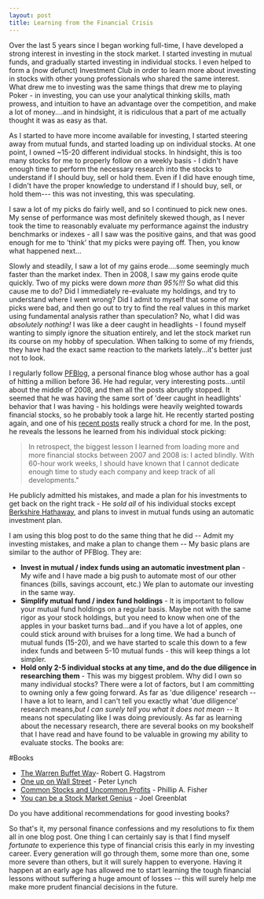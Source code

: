 ```yaml
---
layout: post
title: Learning from the Financial Crisis
---
```


Over the last 5 years since I began working full-time, I have developed a strong interest in investing in the stock market. I started investing in mutual funds, and gradually started investing in individual stocks. I even helped to form a (now defunct) Investment Club in order to learn more about investing in stocks with other young professionals who shared the same interest. What drew me to investing was the same things that drew me to playing Poker - in investing, you can use your analytical thinking skills, math prowess, and intuition to have an advantage over the competition, and make a lot of money....and in hindsight, it is ridiculous that a part of me actually thought it was as easy as that.

As I started to have more income available for investing, I started steering away from mutual funds, and started loading up on individual stocks. At one point, I owned ~15-20 different individual stocks. In hindsight, this is too many stocks for me to properly follow on a weekly basis - I didn't have enough time to perform the necessary research into the stocks to understand if I should buy, sell or hold them. Even if I did have enough time, I didn't have the proper knowledge to understand if I should buy, sell, or hold them--- this was not investing, this was speculating.

I saw a lot of my picks do fairly well, and so I continued to pick new ones. My sense of performance was most definitely skewed though, as I never took the time to reasonably evaluate my performance against the industry benchmarks or indexes - all I saw was the positive gains, and that was good enough for me to 'think' that my picks were paying off. Then, you know what happened next...

Slowly and steadily, I saw a lot of my gains erode....some seemingly much faster than the market index. Then in 2008, I saw my gains erode quite quickly. Two of my picks were down *more than 95%!!!* So what did this cause me to do? Did I immediately re-evaluate my holdings, and try to understand where I went wrong? Did I admit to myself that some of my picks were bad, and then go out to try to find the real values in this market using fundamental analysis rather than speculation? No, what I did was *absolutely nothing!* I was like a deer caught in headlights - I found myself wanting to simply ignore the situation entirely, and let the stock market run its course on my hobby of speculation. When talking to some of my friends, they have had the exact same reaction to the markets lately...it's better just not to look.

I regularly follow [PFBlog](http://pfblog.com/), a personal finance blog whose author has a goal of hitting a million before 36. He had regular, very interesting posts...until about the middle of 2008, and then all the posts abruptly stopped. It seemed that he was having the same sort of 'deer caught in headlights' behavior that I was having - his holdings were heavily weighted towards financial stocks, so he probably took a large hit. He recently started posting again, and one of his [recent posts](http://www.pfblog.com/archives/6379_why_did_i_sell_all_my_stock_and_not.shtml) really struck a chord for me. In the post, he reveals the lessons he learned from his individual stock picking:

> In retrospect, the biggest lesson I learned from loading more and more financial stocks between 2007 and 2008 is: I acted blindly. With 60-hour work weeks, I should have known that I cannot dedicate enough time to study each company and keep track of all developments."

He publicly admitted his mistakes, and made a plan for his investments to get back on the right track - He *sold all* of his individual stocks except [Berkshire Hathaway](http://finance.yahoo.com/q?s=BRK-A), and plans to invest in mutual funds using an automatic investment plan.

I am using this blog post to do the same thing that he did -- Admit my investing mistakes, and make a plan to change them -- My basic plans are similar to the author of PFBlog. They are:
* __Invest in mutual / index funds using an automatic investment plan__ -  My wife and I have made a big push to automate most of our other finances (bills, savings account, etc.) We plan to automate our investing in the same way.
* __Simplify mutual fund / index fund holdings__ - It is important to follow your mutual fund holdings on a regular basis. Maybe not with the same rigor as your stock holdings, but you need to know when one of the apples in your basket turns bad...and if you have a lot of apples, one could stick around with bruises for a long time. We had a bunch of mutual funds (15-20), and we have started to scale this down to a few index funds and between 5-10 mutual funds - this will keep things a lot simpler.
* __Hold only 2-5 individual stocks at any time, and do the due diligence in researching them__ - This was my biggest problem. Why did I own so many individual stocks? There were a lot of factors, but I am committing to owning only a few going forward. As far as 'due diligence' research -- I have a lot to learn, and I can't tell you exactly what 'due diligence' research means,*but I can surely tell you what it does not mean* -- It means not speculating like I was doing previously. As far as learning about the necessary research, there are several books on my bookshelf that I have read and have found to be valuable in growing my ability to evaluate stocks. The books are:

#Books
* [The Warren Buffet Way](http://www.amazon.com/Warren-Buffett-Way-Second/dp/0471743674/)- Robert G. Hagstrom
* [One up on Wall Street](http://www.amazon.com/Wall-Street-Peter-Rothchild-Lynch/dp/B001I7L8BE/) - Peter Lynch
* [Common Stocks and Uncommon Profits](http://www.amazon.com/Uncommon-Profits-Writings-Investment-Classics/dp/0471445509/) - Phillip A. Fisher
* [You can be a Stock Market Genius](http://www.amazon.com/You-Can-Stock-Market-Genius/dp/0684840073/) - Joel Greenblat

Do you have additional recommendations for good investing books?

So that's it, my personal finance confessions and my resolutions to fix them all in one blog post. One thing I can certainly say is that I find myself *fortunate* to experience this type of financial crisis this early in my investing career. Every generation will go through them, some more than one, some more severe than others, but it will surely happen to everyone. Having it happen at an early age has allowed me to start learning the tough financial lessons without suffering a huge amount of losses -- this will surely help me make more prudent financial decisions in the future.